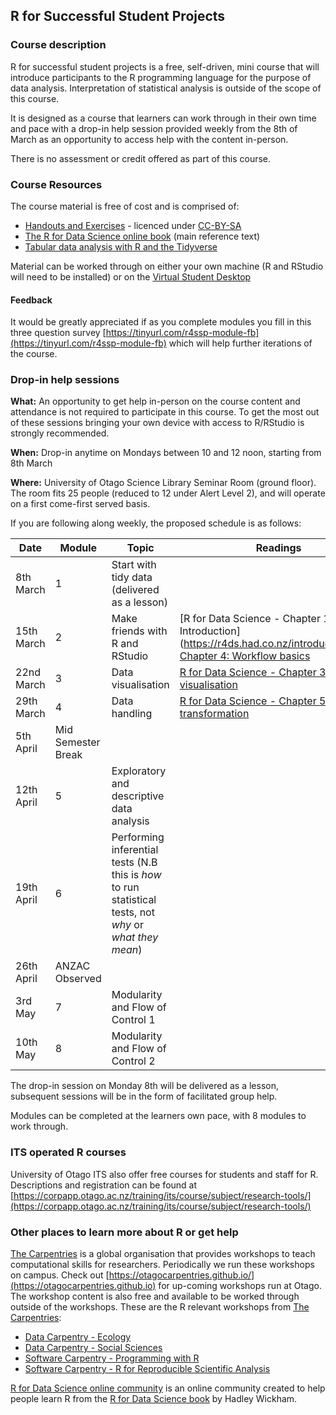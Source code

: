 ## R for Successful Student Projects



### Course description

R for successful student projects is a free, self-driven, mini course that will introduce participants to the R programming language for the purpose of data analysis. Interpretation of statistical analysis is outside of the scope of this course.

It is designed as a course that learners can work through in their own time and pace with a drop-in help session provided weekly from the 8th of March as an opportunity to access help with the content in-person.

There is no assessment or credit offered as part of this course.



### Course Resources

The course material is free of cost and is comprised of:
 - [Handouts and Exercises](https://drive.google.com/drive/folders/1ttf1s8-vkJNOlHdphfi2zFyMq6gGEvCy?usp=sharing) - licenced under [CC-BY-SA](https://creativecommons.org/licenses/by-sa/4.0/)
 - [The R for Data Science online book](https://r4ds.had.co.nz) (main reference text)
 - [Tabular data analysis with R and the Tidyverse](https://static-bcrf.biochem.wisc.edu/courses/Tabular-data-analysis-with-R-and-Tidyverse/book/)


Material can be worked through on either your own machine (R and RStudio will need to be installed) or on the [Virtual Student Desktop](https://blogs.otago.ac.nz/studentit/student-desktop/)

#### Feedback

It would be greatly appreciated if as you complete modules you fill in this three question survey [https://tinyurl.com/r4ssp-module-fb](https://tinyurl.com/r4ssp-module-fb) which will help further iterations of the course.

### Drop-in help sessions

**What:** An opportunity to get help in-person on the course content and attendance is not required to participate in this course. To get the most out of these sessions bringing your own device with access to R/RStudio is strongly recommended.

**When:** Drop-in anytime on Mondays between 10 and 12 noon, starting from 8th March

**Where:** University of Otago Science Library Seminar Room (ground floor). The room fits 25 people (reduced to 12 under Alert Level 2), and will operate on a first come-first served basis.


If you are following along weekly, the proposed schedule is as follows:

Date | Module | Topic | Readings
---|---|---|---
8th March | 1 | Start with tidy data (delivered as a lesson) | 
15th March | 2 | Make friends with R and RStudio | [R for Data Science - Chapter 1: Introduction] (https://r4ds.had.co.nz/introduction.html), [Chapter 4: Workflow basics](https://r4ds.had.co.nz/workflow-basics.html)
22nd March | 3 | Data visualisation | [R for Data Science - Chapter 3: Data visualisation](https://r4ds.had.co.nz/data-visualisation.html)
29th March | 4 | Data handling | [R for Data Science - Chapter 5: Data transformation ](https://r4ds.had.co.nz/transform.html)
5th April | Mid Semester Break |
12th April | 5 | Exploratory and descriptive data analysis |
19th April | 6 | Performing inferential tests (N.B this is _how_ to run statistical tests, not _why_ or _what they mean_) |
26th April | ANZAC Observed | |
3rd May | 7 | Modularity and Flow of Control 1 |
10th May | 8 | Modularity and Flow of Control 2 |


The drop-in session on Monday 8th will be delivered as a lesson, subsequent sessions will be in the form of facilitated group help.

Modules can be completed at the learners own pace, with 8 modules to work through.



### ITS operated R courses

University of Otago ITS also offer free courses for students and staff for R. Descriptions and registration can be found at [https://corpapp.otago.ac.nz/training/its/course/subject/research-tools/](https://corpapp.otago.ac.nz/training/its/course/subject/research-tools/)

### Other places to learn more about R or get help


[The Carpentries](https://carpentries.org) is a global organisation that provides workshops to teach computational skills for researchers. Periodically we run these workshops on campus. Check out [https://otagocarpentries.github.io/](https://otagocarpentries.github.io) for up-coming workshops run at Otago. The workshop content is also free and available to be worked through outside of the workshops. These are the R relevant workshops from [The Carpentries](https://carpentries.org):
  * [Data Carpentry - Ecology](https://datacarpentry.org/R-ecology-lesson/)
  * [Data Carpentry - Social Sciences](https://datacarpentry.org/r-socialsci/) 
  * [Software Carpentry - Programming with R](http://swcarpentry.github.io/r-novice-inflammation)
  * [Software Carpentry - R for Reproducible Scientific Analysis](http://swcarpentry.github.io/r-novice-gapminder) 


[R for Data Science online community](https://www.rfordatasci.com) is an online community created to help people learn R from the [R for Data Science book](https://r4ds.had.co.nz) by Hadley Wickham.


